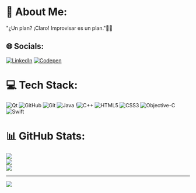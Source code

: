 # 💫 About Me:
"¿Un plan? ¡Claro! Improvisar es un plan."🧙‍♀️


## 🌐 Socials:
[![LinkedIn](https://img.shields.io/badge/LinkedIn-%230077B5.svg?logo=linkedin&logoColor=white)](https://linkedin.com/in/RodrigoMazucaRamírez) [![Codepen](https://img.shields.io/badge/Codepen-000000?style=for-the-badge&logo=codepen&logoColor=white)](https://codepen.io/RodrigoMZC) 

# 💻 Tech Stack:
![Qt](https://img.shields.io/badge/Qt-%23217346.svg?style=flat&logo=Qt&logoColor=white) ![GitHub](https://img.shields.io/badge/github-%23121011.svg?style=flat&logo=github&logoColor=white) ![Git](https://img.shields.io/badge/git-%23F05033.svg?style=flat&logo=git&logoColor=white) ![Java](https://img.shields.io/badge/java-%23ED8B00.svg?style=flat&logo=openjdk&logoColor=white) !![C++](https://img.shields.io/badge/c++-%2300599C.svg?style=flat&logo=c%2B%2B&logoColor=white) ![HTML5](https://img.shields.io/badge/html5-%23E34F26.svg?style=flat&logo=html5&logoColor=white) ![CSS3](https://img.shields.io/badge/css3-%231572B6.svg?style=flat&logo=css3&logoColor=white) ![Objective-C](https://img.shields.io/badge/OBJECTIVE--C-%233A95E3.svg?style=flat&logo=apple&logoColor=white) ![Swift](https://img.shields.io/badge/swift-F54A2A?style=flat&logo=swift&logoColor=white)
# 📊 GitHub Stats:
![](https://github-readme-stats.vercel.app/api?username=RodrigoMZC&theme=dark&hide_border=false&include_all_commits=true&count_private=true)<br/>
![](https://github-readme-streak-stats.herokuapp.com/?user=RodrigoMZC&theme=dark&hide_border=false)<br/>
![](https://github-readme-stats.vercel.app/api/top-langs/?username=RodrigoMZC&theme=dark&hide_border=false&include_all_commits=true&count_private=true&layout=compact)

---
[![](https://visitcount.itsvg.in/api?id=RodrigoMZC&icon=0&color=0)](https://visitcount.itsvg.in)

<!-- Proudly created with GPRM ( https://gprm.itsvg.in ) -->
